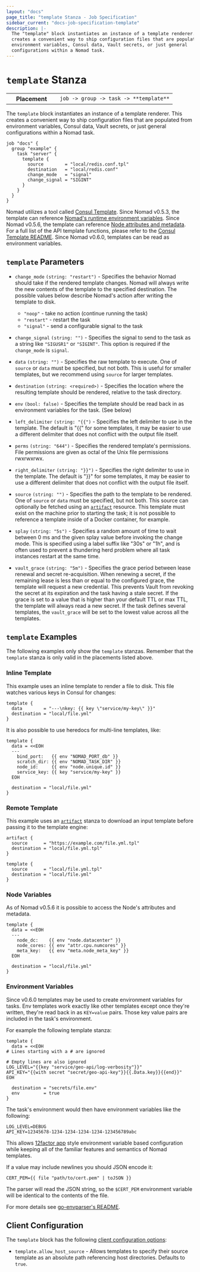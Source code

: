 ```yaml
---
layout: "docs"
page_title: "template Stanza - Job Specification"
sidebar_current: "docs-job-specification-template"
description: |-
  The "template" block instantiates an instance of a template renderer. This
  creates a convenient way to ship configuration files that are populated from
  environment variables, Consul data, Vault secrets, or just general
  configurations within a Nomad task.
---
```


# `template` Stanza

<table class="table table-bordered table-striped">
  <tr>
    <th width="120">Placement</th>
    <td>
      <code>job -> group -> task -> **template**</code>
    </td>
  </tr>
</table>

The `template` block instantiates an instance of a template renderer. This
creates a convenient way to ship configuration files that are populated from
environment variables, Consul data, Vault secrets, or just general
configurations within a Nomad task.

```hcl
job "docs" {
  group "example" {
    task "server" {
      template {
        source        = "local/redis.conf.tpl"
        destination   = "local/redis.conf"
        change_mode   = "signal"
        change_signal = "SIGINT"
      }
    }
  }
}
```

Nomad utilizes a tool called [Consul Template][ct]. Since Nomad v0.5.3, the
template can reference [Nomad's runtime environment variables][env]. Since Nomad
v0.5.6, the template can reference [Node attributes and metadata][nodevars]. For
a full list of the API template functions, please refer to the [Consul Template
README][ct]. Since Nomad v0.6.0, templates can be read as environment variables.

## `template` Parameters

- `change_mode` `(string: "restart")` - Specifies the behavior Nomad should take
  if the rendered template changes. Nomad will always write the new contents of
  the template to the specified destination. The possible values below describe
  Nomad's action after writing the template to disk.

  - `"noop"` - take no action (continue running the task)
  - `"restart"` - restart the task
  - `"signal"` - send a configurable signal to the task

- `change_signal` `(string: "")` - Specifies the signal to send to the task as a
  string like `"SIGUSR1"` or `"SIGINT"`. This option is required if the
  `change_mode` is `signal`.

- `data` `(string: "")` - Specifies the raw template to execute. One of `source`
  or `data` must be specified, but not both. This is useful for smaller
  templates, but we recommend using `source` for larger templates.

- `destination` `(string: <required>)` - Specifies the location where the
  resulting template should be rendered, relative to the task directory.

- `env` `(bool: false)` - Specifies the template should be read back in as
  environment variables for the task. (See below)

- `left_delimiter` `(string: "{{")` - Specifies the left delimiter to use in the
  template. The default is "{{" for some templates, it may be easier to use a
  different delimiter that does not conflict with the output file itself.

- `perms` `(string: "644")` - Specifies the rendered template's permissions.
  File permissions are given as octal of the Unix file permissions rwxrwxrwx.

- `right_delimiter` `(string: "}}")` - Specifies the right delimiter to use in the
  template. The default is "}}" for some templates, it may be easier to use a
  different delimiter that does not conflict with the output file itself.

- `source` `(string: "")` - Specifies the path to the template to be rendered.
  One of `source` or `data` must be specified, but not both. This source can
  optionally be fetched using an [`artifact`][artifact] resource. This template
  must exist on the machine prior to starting the task; it is not possible to
  reference a template inside of a Docker container, for example.

- `splay` `(string: "5s")` - Specifies a random amount of time to wait between
  0 ms and the given splay value before invoking the change mode. This is
  specified using a label suffix like "30s" or "1h", and is often used to
  prevent a thundering herd problem where all task instances restart at the same
  time.

- `vault_grace` `(string: "5m")` - Specifies the grace period between lease
  renewal and secret re-acquisition. When renewing a secret, if the remaining
  lease is less than or equal to the configured grace, the template will request
  a new credential. This prevents Vault from revoking the secret at its
  expiration and the task having a stale secret. If the grace is set to a value
  that is higher than your default TTL or max TTL, the template will always read
  a new secret. If the task defines several templates, the `vault_grace` will be
  set to the lowest value across all the templates.

## `template` Examples

The following examples only show the `template` stanzas. Remember that the
`template` stanza is only valid in the placements listed above.

### Inline Template

This example uses an inline template to render a file to disk. This file watches
various keys in Consul for changes:

```hcl
template {
  data        = "---\nkey: {{ key \"service/my-key\" }}"
  destination = "local/file.yml"
}
```

It is also possible to use heredocs for multi-line templates, like:

```hcl
template {
  data = <<EOH
  ---
    bind_port:   {{ env "NOMAD_PORT_db" }}
    scratch_dir: {{ env "NOMAD_TASK_DIR" }}
    node_id:     {{ env "node.unique.id" }}
    service_key: {{ key "service/my-key" }}
  EOH

  destination = "local/file.yml"
}
```

### Remote Template

This example uses an [`artifact`][artifact] stanza to download an input template
before passing it to the template engine:

```hcl
artifact {
  source      = "https://example.com/file.yml.tpl"
  destination = "local/file.yml.tpl"
}

template {
  source      = "local/file.yml.tpl"
  destination = "local/file.yml"
}
```

### Node Variables

As of Nomad v0.5.6 it is possible to access the Node's attributes and metadata.

```hcl
template {
  data = <<EOH
  ---
    node_dc:    {{ env "node.datacenter" }}
    node_cores: {{ env "attr.cpu.numcores" }}
    meta_key:   {{ env "meta.node_meta_key" }}
  EOH

  destination = "local/file.yml"
}
```

### Environment Variables

Since v0.6.0 templates may be used to create environment variables for tasks.
Env templates work exactly like other templates except once they're written,
they're read back in as `KEY=value` pairs. Those key value pairs are included
in the task's environment.

For example the following template stanza:

```hcl
template {
  data = <<EOH
# Lines starting with a # are ignored

# Empty lines are also ignored
LOG_LEVEL="{{key "service/geo-api/log-verbosity"}}"
API_KEY="{{with secret "secret/geo-api-key"}}{{.Data.key}}{{end}}"
EOH

  destination = "secrets/file.env"
  env         = true
}
```

The task's environment would then have environment variables like the
following:

```
LOG_LEVEL=DEBUG
API_KEY=12345678-1234-1234-1234-1234-123456789abc
```

This allows [12factor app](https://12factor.net/config) style environment
variable based configuration while keeping all of the familiar features and
semantics of Nomad templates.

If a value may include newlines you should JSON encode it:

```
CERT_PEM={{ file "path/to/cert.pem" | toJSON }}
```

The parser will read the JSON string, so the `$CERT_PEM` environment variable
will be identical to the contents of the file.

For more details see [go-envparser's
README](https://github.com/schmichael/go-envparse#readme).

## Client Configuration

The `template` block has the following [client configuration
options](/docs/agent/configuration/client.html#options):

* `template.allow_host_source` - Allows templates to specify their source
  template as an absolute path referencing host directories. Defaults to `true`.

[ct]: https://github.com/hashicorp/consul-template "Consul Template by HashiCorp"
[artifact]: /docs/job-specification/artifact.html "Nomad artifact Job Specification"
[env]: /docs/runtime/environment.html "Nomad Runtime Environment"
[nodevars]: /docs/runtime/interpolation.html#interpreted_node_vars "Nomad Node Variables"
